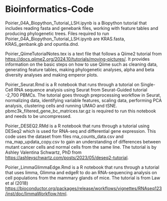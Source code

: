 # Bioinformatics-Code

Poirier_04A_Biopython_Tutorial_LSH.ipynb is a Biopython tutorial that includes reading fasta and genebank files, working with feature tables and producing phylogenetic trees. Files required to run Poirier_04A_Biopython_Tutorial_LSH.ipynb are KRAS.fasta, KRAS_genbank.gb and opuntia.dnd. 

Poirier_QiimeTutorialNotes.tex is a text file that follows a Qiime2 tutorial from https://docs.qiime2.org/2024.10/tutorials/moving-pictures/. It provides information on the basic steps on how to use Qiime such as cleaning data, generating feature tables, making phylogenetic analyses, alpha and beta diversity analyses and making emperor plots. 

Poirier_Seurat.Rmd is a R notebook that runs through a tutorial on Single-Cell RNA sequence analysis using Seurat from Seurat-Guided tutorial -2,700 PBMCs. The tutorial goes through preprocessing workflow in Seurat, normalizing data, identifying variable features, scaling data, performing PCA analysis, clustering cells and running UMAO and tSNE. pbmc3k_filtered_gene_bc_matrices.tar.gz is required to run this notebook and needs to be uncompressed. 

Poirier_DESEQ2.RMd is a R notebook that runs through a tutorial using DESeq2 which is used for RNA-seq and differential gene expression. This code uses the dataset from files rna_counts_data.csv and rna_map_updata_copy.csv to gain an understanding of differences between mutant cancer cells and normal cells from the same line. The tutorial is by Ashley Valentina Schwartz, PhD from https://ashleyschwartz.com/posts/2023/05/deseq2-tutorial. 

Poirier_LimmaGlimmaEdge.Rmd is a R notebook that runs through a tutorial that uses limma, Glimma and edgeR to do an RNA-sequencing analysis on cell populations from the mammary glands of mice. The tutorial is from Law et al (2018) https://bioconductor.org/packages/release/workflows/vignettes/RNAseq123/inst/doc/limmaWorkflow.html.


